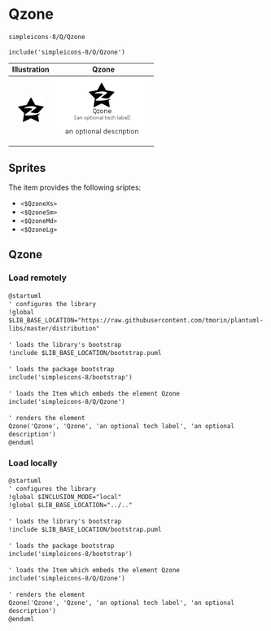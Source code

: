 # Qzone


```text
simpleicons-8/Q/Qzone
```

```text
include('simpleicons-8/Q/Qzone')
```



| Illustration | Qzone |
| :---: | :---: |
| ![illustration for Illustration](../../simpleicons-8/Q/Qzone.png) | ![illustration for Qzone](../../simpleicons-8/Q/Qzone.Local.png) |



## Sprites
The item provides the following sriptes:

- `<$QzoneXs>`
- `<$QzoneSm>`
- `<$QzoneMd>`
- `<$QzoneLg>`





## Qzone

### Load remotely
```plantuml
@startuml
' configures the library
!global $LIB_BASE_LOCATION="https://raw.githubusercontent.com/tmorin/plantuml-libs/master/distribution"

' loads the library's bootstrap
!include $LIB_BASE_LOCATION/bootstrap.puml

' loads the package bootstrap
include('simpleicons-8/bootstrap')

' loads the Item which embeds the element Qzone
include('simpleicons-8/Q/Qzone')

' renders the element
Qzone('Qzone', 'Qzone', 'an optional tech label', 'an optional description')
@enduml
```

### Load locally
```plantuml
@startuml
' configures the library
!global $INCLUSION_MODE="local"
!global $LIB_BASE_LOCATION="../.."

' loads the library's bootstrap
!include $LIB_BASE_LOCATION/bootstrap.puml

' loads the package bootstrap
include('simpleicons-8/bootstrap')

' loads the Item which embeds the element Qzone
include('simpleicons-8/Q/Qzone')

' renders the element
Qzone('Qzone', 'Qzone', 'an optional tech label', 'an optional description')
@enduml
```


